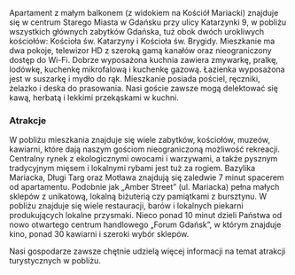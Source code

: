 Apartament z małym balkonem (z widokiem na Kościół Mariacki) znajduje się w centrum Starego Miasta w Gdańsku przy ulicy Katarzynki 9, w pobliżu wszystkich głównych zabytków Gdańska, tuż obok dwóch urokliwych kościołów: Kościoła św. Katarzyny i Kościoła św. Brygidy. Mieszkanie ma dwa pokoje, telewizor HD z szeroką gamą kanałów oraz nieograniczony dostęp do Wi-Fi. Dobrze wyposażona kuchnia zawiera zmywarkę, pralkę, lodówkę, kuchenkę mikrofalową i kuchenkę gazową. Łazienka wyposażona jest w suszarkę i mydło do rąk. Mieszkanie posiada pościel, ręczniki, żelazko i deska do prasowania. Nasi goście zawsze mogą delektować się kawą, herbatą i lekkimi przekąskami w kuchni.

### Atrakcje

W pobliżu mieszkania znajduje się wiele zabytków, kościołów, muzeów, kawiarni, które dają naszym gościom nieograniczoną możliwość rekreacji. Centralny rynek z ekologicznymi owocami i warzywami, a także pysznym tradycyjnym mięsem i lokalnymi rybami jest tuż za rogiem. Bazylika Mariacka, Długi Targ oraz Motława znajdują się zaledwie 7 minut spacerem od apartamentu. Podobnie jak „Amber Street” (ul. Mariacka) pełna małych sklepów z unikatową, lokalną biżuterią czy pamiątkami z bursztynu. W pobliżu znajduje się wiele restauracji, barów i lokalnych piekarni produkujących lokalne przysmaki. Nieco ponad 10 minut dzieli Państwa od nowo otwartego centrum handlowego „Forum Gdańsk”, w którym znajduje kino, ponad 30 kawiarni i szeroki wybór sklepów.

Nasi gospodarze zawsze chętnie udzielą więcej informacji na temat atrakcji turystycznych w pobliżu.

